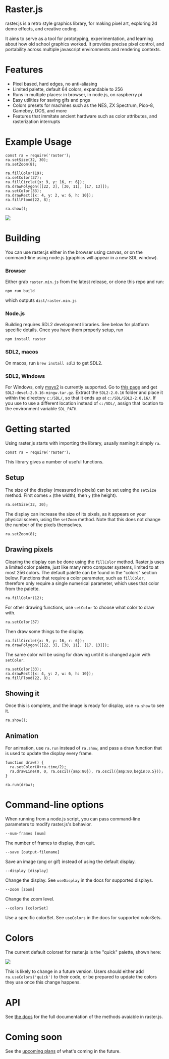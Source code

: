 # Raster.js

raster.js is a retro style graphics library, for making pixel art, exploring 2d demo effects, and creative coding.

It aims to serve as a tool for prototyping, experimentation, and learning about how old school graphics worked. It provides precise pixel control, and portability across multiple javascript environments and rendering contexts.

# Features

* Pixel based, hard edges, no anti-aliasing
* Limited palette, default 64 colors, expandable to 256
* Runs in multiple places: in browser, in node.js, on raspberry pi
* Easy utilities for saving gifs and pngs
* Colors presets for machines such as the NES, ZX Spectrum, Pico-8, Gameboy, DOS, and more
* Features that immitate ancient hardware such as color attributes, and rasterization interrupts

# Example Usage

```
const ra = require('raster');
ra.setSize(32, 30);
ra.setZoom(8);

ra.fillColor(19);
ra.setColor(37);
ra.fillCircle({x: 9, y: 16, r: 6});
ra.drawPolygon([[22, 3], [30, 11], [17, 13]]);
ra.setColor(33);
ra.drawRect({x: 4, y: 2, w: 6, h: 10});
ra.fillFlood(22, 8);

ra.show();
```

![](asset/example.png)

# Building

You can use raster.js either in the browser using canvas, or on the command-line using node.js (graphics will appear in a new SDL window).

### Browser

Either grab `raster.min.js` from the latest release, or clone this repo and run:

```
npm run build
```

which outputs `dist/raster.min.js`

### Node.js

Building requires SDL2 development libraries. See below for platform specific details. Once you have them properly setup, run

```
npm install raster
```

### SDL2, macos

On macos, run `brew install sdl2` to get SDL2.

### SDL2, Windows

For Windows, only [msys2](https://www.msys2.org/) is currently supported. Go to [this page](https://www.libsdl.org/download-2.0.php) and get `SDL2-devel-2.0.16-mingw.tar.gz`. Extract the `SDL2-2.0.16` folder and place it within the directory `c:/SDL/`, so that it ends up at `c:/SDL/SDL2-2.0.16/`. If you use to use a different location instead of `c:/SDL/`, assign that location to the environment variable `SDL_PATH`.

# Getting started

Using raster.js starts with importing the library, usually naming it simply `ra`.

```
const ra = require('raster');
```

This library gives a number of useful functions.

## Setup

The size of the display (measured in pixels) can be set using the `setSize` method. First comes `x` (the width), then `y` (the height).

```
ra.setSize(32, 30);
```

The display can increase the size of its pixels, as it appears on your physical screen, using the `setZoom` method. Note that this does not change the number of the pixels themselves.

```
ra.setZoom(8);
```

## Drawing pixels

Clearing the display can be done using the `fillColor` method. Raster.js uses a limited color palette, just like many retro computer systems, limited to at most 256 colors. The default palette can be found in the "colors" section below. Functions that require a color parameter, such as `fillColor`, therefore only require a single numerical parameter, which uses that color from the palette.

```
ra.fillColor(12);
```

For other drawing functions, use `setColor` to choose what color to draw with.

```
ra.setColor(37)
```

Then draw some things to the display.

```
ra.fillCircle({x: 9, y: 16, r: 6});
ra.drawPolygon([[22, 3], [30, 11], [17, 13]]);
```

The same color will be using for drawing until it is changed again with `setColor`.

```
ra.setColor(33);
ra.drawRect({x: 4, y: 2, w: 6, h: 10});
ra.fillFlood(22, 8);
```

## Showing it

Once this is complete, and the image is ready for display, use `ra.show` to see it.

```
ra.show();
```

## Animation

For animation, use `ra.run` instead of `ra.show`, and pass a draw function that is used to update the display every frame.

```
function draw() {
  ra.setColor(8+ra.time/2);
  ra.drawLine(0, 0, ra.oscil({amp:80}), ra.oscil({amp:80,begin:0.5}));
}

ra.run(draw);
```

# Command-line options

When running from a node.js script, you can pass command-line parameters to modify raster.js's behavior.

```
--num-frames [num]
```

The number of frames to display, then quit.

```
--save [output-filename]
```

Save an image (png or gif) instead of using the default display.

```
--display [display]
```

Change the display. See `useDisplay` in the docs for supported displays.

```
--zoom [zoom]
```

Change the zoom level.

```
--colors [colorSet]
```

Use a specific colorSet. See `useColors` in the docs for supported colorSets.

# Colors

The current default colorset for raster.js is the "quick" palette, shown here:

![](asset/quick-colorset.png)

This is likely to change in a future version. Users should either add `ra.useColors('quick')` to their code, or be prepared to update the colors they use once this change happens.

# API

See [the docs](docs.md) for the full documentation of the methods avaiable in raster.js.

# Coming soon

See the [upcoming plans](plan.md) of what's coming in the future.
